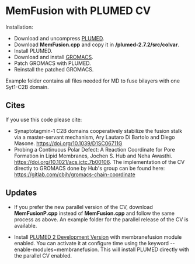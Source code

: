 # MemFusion with PLUMED CV

Installation:
- Download and uncompress [PLUMED](https://www.plumed.org/).
- Download **MemFusion.cpp** and copy it in **/plumed-2.7.2/src/colvar**.
- Install PLUMED.
- Download and install [GROMACS](https://manual.gromacs.org/documentation/).
- Patch GROMACS with PLUMED.
- Reinstall the patched GROMACS.

Example folder contains all files needed for MD to fuse bilayers with one Syt1-C2B domain.

## Cites
If you use this code please cite:  
- Synaptotagmin-1 C2B domains cooperatively stabilize the fusion stalk via a master-servant mechanism, Ary Lautaro Di Bartolo and Diego Masone. https://doi.org/10.1039/D1SC06711G 
- Probing a Continuous Polar Defect: A Reaction Coordinate for Pore Formation in Lipid Membranes, Jochen S. Hub and Neha Awasthi.  https://doi.org/10.1021/acs.jctc.7b00106. The implementation of the CV directly to GROMACS done by Hub's group can be found here: https://gitlab.com/cbjh/gromacs-chain-coordinate

## Updates
* If you prefer the new parallel version of the CV, download **MemFusionP.cpp** instead of **MemFusion.cpp** and follow the same process as above. An example folder for the parallel release of the CV is available.

* Install [PLUMED 2 Development Version](https://github.com/plumed/plumed2.git) with membranefusion module enabled. You can activate it at configure time using the keyword --enable-modules=membranefusion. This will install PLUMED directly with the parallel CV enabled.
